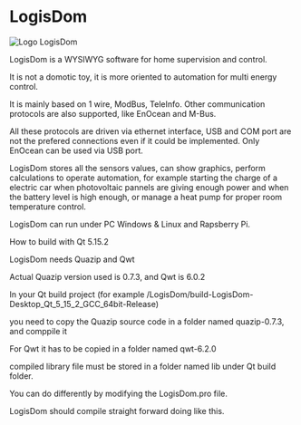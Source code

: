 # LogisDom
![Logo LogisDom](https://user-images.githubusercontent.com/93469884/198893669-c48d0f25-6a75-4c48-a8e3-13cca6277102.png)


LogisDom is a WYSIWYG software for home supervision and control.

It is not a domotic toy, it is more oriented to automation for multi energy control.

It is mainly based on 1 wire, ModBus, TeleInfo. Other communication protocols are also supported, like EnOcean and M-Bus.

All these protocols are driven via ethernet interface, USB and COM port are not the prefered connections even if it could be implemented. Only EnOcean can be used via USB port.

LogisDom stores all the sensors values, can show graphics, perform calculations to operate automation, for example starting the charge of a electric car when photovoltaic pannels are giving enough power and when the battery level is high enough, or manage a heat pump for proper room temperature control.

LogisDom can run under PC Windows & Linux and Rapsberry Pi.


How to build with Qt 5.15.2

LogisDom needs Quazip and Qwt

Actual Quazip version used is 0.7.3, and Qwt is 6.0.2

In your Qt build project (for example /LogisDom/build-LogisDom-Desktop_Qt_5_15_2_GCC_64bit-Release)

you need to copy the Quazip source code in a folder named quazip-0.7.3, and comppile it

For Qwt it has to be copied in a folder named qwt-6.2.0

compiled library file must be stored in a folder named lib under Qt build folder.

You can do differently by modifying the LogisDom.pro file.

LogisDom should compile straight forward doing like this.
